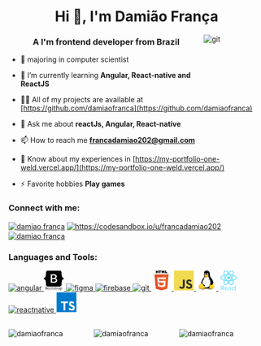 
<h1 align="center">Hi 👋, I'm Damião França</h1>
<img align="right" src="https://user-images.githubusercontent.com/77007541/187729431-71b0e7f1-0b92-4f58-847f-7b624207f64d.png" alt="git" width="120" height="120" />
<h3 align="center">A I'm frontend developer from Brazil</h3>

- 🔭 majoring in computer scientist

<!-- - 🔭 I’m currently working on  -->

- 🌱 I’m currently learning **Angular, React-native and ReactJS**

- 👨‍💻 All of my projects are available at [https://github.com/damiaofranca](https://github.com/damiaofranca)

- 💬 Ask me about **reactJs, Angular, React-native**

- 📫 How to reach me **francadamiao202@gmail.com**

- 📄 Know about my experiences in [https://my-portfolio-one-weld.vercel.app/](https://my-portfolio-one-weld.vercel.app/)

- ⚡ Favorite hobbies **Play games**

<h3 align="left">Connect with me:</h3>
<p align="left">
<a href="https://www.linkedin.com/in/dami%C3%A3o-fran%C3%A7a-a47b20223/" target="blank"><img align="center" src="https://raw.githubusercontent.com/rahuldkjain/github-profile-readme-generator/master/src/images/icons/Social/linked-in-alt.svg" alt="damiao frança" height="30" width="40" /></a>
<a href="https://codesandbox.com/https://codesandbox.io/u/francadamiao202" target="blank"><img align="center" src="https://raw.githubusercontent.com/rahuldkjain/github-profile-readme-generator/master/src/images/icons/Social/codesandbox.svg" alt="https://codesandbox.io/u/francadamiao202" height="30" width="40" /></a>
<a href="https://fb.com/damiao frança" target="blank"><img align="center" src="https://raw.githubusercontent.com/rahuldkjain/github-profile-readme-generator/master/src/images/icons/Social/facebook.svg" alt="damiao frança" height="30" width="40" /></a>
</p>

<h3 align="left">Languages and Tools:</h3>
<p align="left"> <a href="https://angular.io" target="_blank" rel="noreferrer"> <img src="https://angular.io/assets/images/logos/angular/angular.svg" alt="angular" width="40" height="40"/> </a> <a href="https://getbootstrap.com" target="_blank" rel="noreferrer"> <img src="https://raw.githubusercontent.com/devicons/devicon/master/icons/bootstrap/bootstrap-plain-wordmark.svg" alt="bootstrap" width="40" height="40"/> </a> <a href="https://www.figma.com/" target="_blank" rel="noreferrer"> <img src="https://www.vectorlogo.zone/logos/figma/figma-icon.svg" alt="figma" width="40" height="40"/> </a> <a href="https://firebase.google.com/" target="_blank" rel="noreferrer"> <img src="https://www.vectorlogo.zone/logos/firebase/firebase-icon.svg" alt="firebase" width="40" height="40"/> </a> <a href="https://git-scm.com/" target="_blank" rel="noreferrer"> <img src="https://www.vectorlogo.zone/logos/git-scm/git-scm-icon.svg" alt="git" width="40" height="40"/> </a> <a href="https://www.w3.org/html/" target="_blank" rel="noreferrer"> <img src="https://raw.githubusercontent.com/devicons/devicon/master/icons/html5/html5-original-wordmark.svg" alt="html5" width="40" height="40"/> </a> <a href="https://developer.mozilla.org/en-US/docs/Web/JavaScript" target="_blank" rel="noreferrer"> <img src="https://raw.githubusercontent.com/devicons/devicon/master/icons/javascript/javascript-original.svg" alt="javascript" width="40" height="40"/> </a> <a href="https://www.linux.org/" target="_blank" rel="noreferrer"> <img src="https://raw.githubusercontent.com/devicons/devicon/master/icons/linux/linux-original.svg" alt="linux" width="40" height="40"/> </a> <a href="https://reactjs.org/" target="_blank" rel="noreferrer"> <img src="https://raw.githubusercontent.com/devicons/devicon/master/icons/react/react-original-wordmark.svg" alt="react" width="40" height="40"/> </a> <a href="https://reactnative.dev/" target="_blank" rel="noreferrer"> <img src="https://reactnative.dev/img/header_logo.svg" alt="reactnative" width="40" height="40"/> </a> <a href="https://www.typescriptlang.org/" target="_blank" rel="noreferrer"> <img src="https://raw.githubusercontent.com/devicons/devicon/master/icons/typescript/typescript-original.svg" alt="typescript" width="40" height="40"/> </a> </p>

<div style="width:100%;display:flex;justify-content:center;align-items:center">
<img style="width:40%;margin:1rem 0;" src="https://github-readme-streak-stats.herokuapp.com/?user=damiaofranca&" alt="damiaofranca" />
  <img style="width:40%;margin:1rem 0;" src="https://github-readme-stats.vercel.app/api?username=damiaofranca&show_icons=true&locale=pt-br" alt="damiaofranca" />
<img style="width:40%;margin:1rem 0;" src="https://github-readme-stats.vercel.app/api/top-langs?username=damiaofranca&show_icons=true&locale=en&layout=compact" alt="damiaofranca" />
</div>
